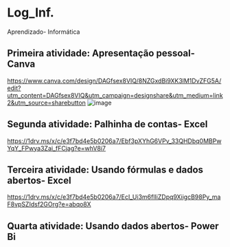 # Log_Inf.
Aprendizado- Informática 

## Primeira atividade: Apresentação pessoal- Canva
https://www.canva.com/design/DAGfsex8VIQ/8NZGxdBi9XK3lM1DvZFG5A/edit?utm_content=DAGfsex8VIQ&utm_campaign=designshare&utm_medium=link2&utm_source=sharebutton
![image](https://github.com/user-attachments/assets/e0aa46d0-804d-431b-b53c-834943f71da8)


## Segunda atividade: Palhinha de contas- Excel 
https://1drv.ms/x/c/e3f7bd4e5b0206a7/Ebf3pXYhG6VPv_33QHDbq0MBPwYqY_FPwya3Zai_fFCjag?e=whV8i7


## Terceira atividade: Usando fórmulas e dados abertos- Excel 
https://1drv.ms/x/c/e3f7bd4e5b0206a7/EcI_Ui3m6flIiZDpq9XiigcB98Py_maF8vpSZIdsf2GOrg?e=abqo8X


## Quarta atividade: Usando dados abertos- Power Bi
